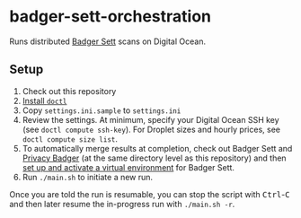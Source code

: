 # badger-sett-orchestration

Runs distributed [Badger Sett](https://github.com/EFForg/badger-sett) scans on Digital Ocean.

## Setup

1. Check out this repository
2. [Install `doctl`](https://github.com/digitalocean/doctl#installing-doctl)
3. Copy `settings.ini.sample` to `settings.ini`
4. Review the settings. At minimum, specify your Digital Ocean SSH key (see `doctl compute ssh-key`). For Droplet sizes and hourly prices, see `doctl compute size list`.
5. To automatically merge results at completion, check out Badger Sett and [Privacy Badger](https://github.com/EFForg/privacybadger) (at the same directory level as this repository) and then [set up and activate a virtual environment](https://snarky.ca/a-quick-and-dirty-guide-on-how-to-install-packages-for-python/) for Badger Sett.
6. Run `./main.sh` to initiate a new run.

Once you are told the run is resumable, you can stop the script with <kbd>Ctrl</kbd>-<kbd>C</kbd> and then later resume the in-progress run with `./main.sh -r`.
